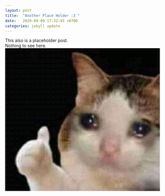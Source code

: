 ```yaml
---
layout: post
title:  "Another Place Holder :3 "
date:   2020-09-09 17:32:45 +0700
categories: jekyll update
---
```

This also is a placeholder post.  
Nothing to see here.  
![Image_place_holder](/assets/blog_post_1.jpg)  